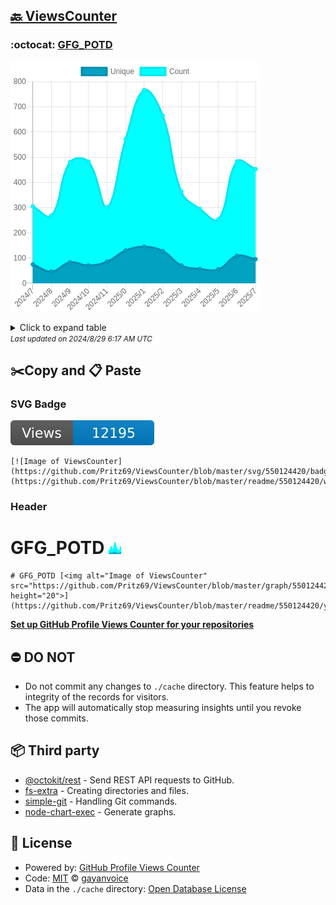 ## [🔙 ViewsCounter](https://github.com/Pritz69/ViewsCounter)

### :octocat: [GFG_POTD](https://github.com/Pritz69/GFG_POTD)
![Image of ViewsCounter](https://github.com/Pritz69/ViewsCounter/blob/master/graph/550124420/large/year.png)

<details>
	<summary>Click to expand table</summary>
	<h2>:calendar: Year Page Views Table</h2>
<table>
	<tr>
		<th>
			Last Updated
		</th>
		<th>
			Unique
		</th>
		<th>
			Count
		</th>
	</tr>
	<tr>
		<td>
			<code>2024/8/1</code>
		</td>
		<td>
			<code>96</code>
		</td>
		<td>
			<code>453</code>
		</td>
	</tr>
	<tr>
		<td>
			<code>2024/7/1</code>
		</td>
		<td>
			<code>109</code>
		</td>
		<td>
			<code>483</code>
		</td>
	</tr>
	<tr>
		<td>
			<code>2024/6/1</code>
		</td>
		<td>
			<code>56</code>
		</td>
		<td>
			<code>254</code>
		</td>
	</tr>
	<tr>
		<td>
			<code>2024/5/1</code>
		</td>
		<td>
			<code>57</code>
		</td>
		<td>
			<code>295</code>
		</td>
	</tr>
	<tr>
		<td>
			<code>2024/4/1</code>
		</td>
		<td>
			<code>71</code>
		</td>
		<td>
			<code>363</code>
		</td>
	</tr>
	<tr>
		<td>
			<code>2024/3/1</code>
		</td>
		<td>
			<code>128</code>
		</td>
		<td>
			<code>664</code>
		</td>
	</tr>
	<tr>
		<td>
			<code>2024/2/1</code>
		</td>
		<td>
			<code>145</code>
		</td>
		<td>
			<code>766</code>
		</td>
	</tr>
	<tr>
		<td>
			<code>2024/1/1</code>
		</td>
		<td>
			<code>130</code>
		</td>
		<td>
			<code>571</code>
		</td>
	</tr>
	<tr>
		<td>
			<code>2023/12/1</code>
		</td>
		<td>
			<code>86</code>
		</td>
		<td>
			<code>302</code>
		</td>
	</tr>
	<tr>
		<td>
			<code>2023/11/1</code>
		</td>
		<td>
			<code>71</code>
		</td>
		<td>
			<code>482</code>
		</td>
	</tr>
	<tr>
		<td>
			<code>2023/10/1</code>
		</td>
		<td>
			<code>83</code>
		</td>
		<td>
			<code>480</code>
		</td>
	</tr>
	<tr>
		<td>
			<code>2023/9/1</code>
		</td>
		<td>
			<code>47</code>
		</td>
		<td>
			<code>268</code>
		</td>
	</tr>
	<tr>
		<td>
			<code>2023/8/1</code>
		</td>
		<td>
			<code>75</code>
		</td>
		<td>
			<code>305</code>
		</td>
	</tr>
</table>

</details>
<small><i>Last updated on 2024/8/29 6:17 AM UTC</i></small>

## ✂️Copy and 📋 Paste
### SVG Badge
[![Image of ViewsCounter](https://github.com/Pritz69/ViewsCounter/blob/master/svg/550124420/badge.svg)](https://github.com/Pritz69/ViewsCounter/blob/master/readme/550124420/week.md)
```readme
[![Image of ViewsCounter](https://github.com/Pritz69/ViewsCounter/blob/master/svg/550124420/badge.svg)](https://github.com/Pritz69/ViewsCounter/blob/master/readme/550124420/week.md)
```
### Header
# GFG_POTD [<img alt="Image of ViewsCounter" src="https://github.com/Pritz69/ViewsCounter/blob/master/graph/550124420/small/year.png" height="20">](https://github.com/Pritz69/ViewsCounter/blob/master/readme/550124420/year.md)
```readme
# GFG_POTD [<img alt="Image of ViewsCounter" src="https://github.com/Pritz69/ViewsCounter/blob/master/graph/550124420/small/year.png" height="20">](https://github.com/Pritz69/ViewsCounter/blob/master/readme/550124420/year.md)
```
[**Set up GitHub Profile Views Counter for your repositories**](https://github.com/gayanvoice/github-profile-views-counter)
## ⛔ DO NOT
- Do not commit any changes to `./cache` directory. This feature helps to integrity of the records for visitors.
- The app will automatically stop measuring insights until you revoke those commits.
## 📦 Third party

- [@octokit/rest](https://www.npmjs.com/package/@octokit/rest) - Send REST API requests to GitHub.
- [fs-extra](https://www.npmjs.com/package/fs-extra) - Creating directories and files.
- [simple-git](https://www.npmjs.com/package/simple-git) - Handling Git commands.
- [node-chart-exec](https://www.npmjs.com/package/node-chart-exec) - Generate graphs.
## 📄 License
- Powered by: [GitHub Profile Views Counter](https://github.com/gayanvoice/github-profile-views-counter)
- Code: [MIT](./LICENSE) © [gayanvoice](https://github.com/gayanvoice/github-profile-views-counter)
- Data in the `./cache` directory: [Open Database License](https://opendatacommons.org/licenses/odbl/1-0/)